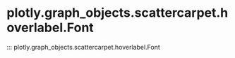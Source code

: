 # plotly.graph_objects.scattercarpet.hoverlabel.Font

::: plotly.graph_objects.scattercarpet.hoverlabel.Font
